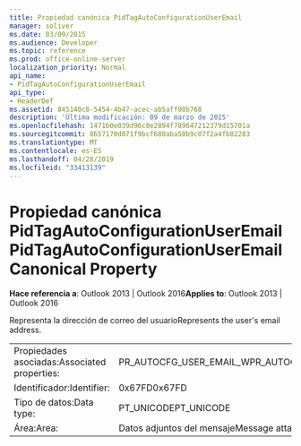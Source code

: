 ```yaml
---
title: Propiedad canónica PidTagAutoConfigurationUserEmail
manager: soliver
ms.date: 03/09/2015
ms.audience: Developer
ms.topic: reference
ms.prod: office-online-server
localization_priority: Normal
api_name:
- PidTagAutoConfigurationUserEmail
api_type:
- HeaderDef
ms.assetid: 845140c8-5454-4b47-acec-ab5aff00b768
description: 'Última modificación: 09 de marzo de 2015'
ms.openlocfilehash: 1471b0e039d96c0e2894f789647212379d15701a
ms.sourcegitcommit: 8657170d071f9bcf680aba50b9c07f2a4fb82283
ms.translationtype: MT
ms.contentlocale: es-ES
ms.lasthandoff: 04/28/2019
ms.locfileid: "33413139"
---
```

# <a name="pidtagautoconfigurationuseremail-canonical-property"></a><span data-ttu-id="a30cb-103">Propiedad canónica PidTagAutoConfigurationUserEmail</span><span class="sxs-lookup"><span data-stu-id="a30cb-103">PidTagAutoConfigurationUserEmail Canonical Property</span></span>

  
  
<span data-ttu-id="a30cb-104">**Hace referencia a**: Outlook 2013 | Outlook 2016</span><span class="sxs-lookup"><span data-stu-id="a30cb-104">**Applies to**: Outlook 2013 | Outlook 2016</span></span> 
  
<span data-ttu-id="a30cb-105">Representa la dirección de correo del usuario</span><span class="sxs-lookup"><span data-stu-id="a30cb-105">Represents the user's email address.</span></span>
  
|||
|:-----|:-----|
|<span data-ttu-id="a30cb-106">Propiedades asociadas:</span><span class="sxs-lookup"><span data-stu-id="a30cb-106">Associated properties:</span></span>  <br/> |<span data-ttu-id="a30cb-107">PR_AUTOCFG_USER_EMAIL_W</span><span class="sxs-lookup"><span data-stu-id="a30cb-107">PR_AUTOCFG_USER_EMAIL_W</span></span>  <br/> |
|<span data-ttu-id="a30cb-108">Identificador:</span><span class="sxs-lookup"><span data-stu-id="a30cb-108">Identifier:</span></span>  <br/> |<span data-ttu-id="a30cb-109">0x67FD</span><span class="sxs-lookup"><span data-stu-id="a30cb-109">0x67FD</span></span>  <br/> |
|<span data-ttu-id="a30cb-110">Tipo de datos:</span><span class="sxs-lookup"><span data-stu-id="a30cb-110">Data type:</span></span>  <br/> |<span data-ttu-id="a30cb-111">PT_UNICODE</span><span class="sxs-lookup"><span data-stu-id="a30cb-111">PT_UNICODE</span></span>  <br/> |
|<span data-ttu-id="a30cb-112">Área:</span><span class="sxs-lookup"><span data-stu-id="a30cb-112">Area:</span></span>  <br/> |<span data-ttu-id="a30cb-113">Datos adjuntos del mensaje</span><span class="sxs-lookup"><span data-stu-id="a30cb-113">Message attachment</span></span>  <br/> |
   

